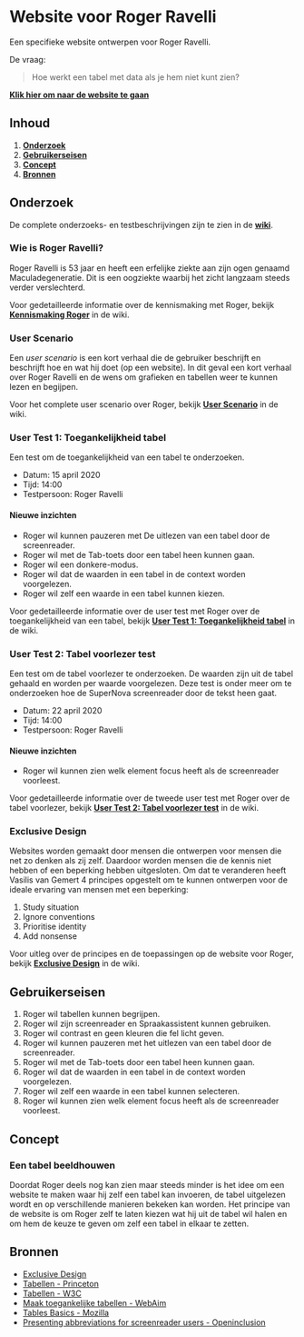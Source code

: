 # Website voor Roger Ravelli

Een specifieke website ontwerpen voor Roger Ravelli.

De vraag:

> Hoe werkt een tabel met data als je hem niet kunt zien?

[**Klik hier om naar de website te gaan**](https://qiubee.github.io/web-design/)

## Inhoud

1. [**Onderzoek**](#onderzoek)
2. [**Gebruikerseisen**](#gebruikerseisen)
3. [**Concept**](#concept)
4. [**Bronnen**](#bronnen)

## Onderzoek

De complete onderzoeks- en testbeschrijvingen zijn te zien in de [**wiki**](https://github.com/qiubee/web-design/wiki).

### Wie is Roger Ravelli?

Roger Ravelli is 53 jaar en heeft een erfelijke ziekte aan zijn ogen genaamd Maculadegeneratie. Dit is een oogziekte waarbij het zicht langzaam steeds verder verslechterd.

Voor gedetailleerde informatie over de kennismaking met Roger, bekijk [**Kennismaking Roger**](https://github.com/qiubee/web-design/wiki/Kennismaking-Roger) in de wiki.

### User Scenario

Een *user scenario* is een kort verhaal die de gebruiker beschrijft en beschrijft hoe en wat hij doet (op een website). In dit geval een kort verhaal over Roger Ravelli en de wens om grafieken en tabellen weer te kunnen lezen en begijpen.

Voor het complete user scenario over Roger, bekijk [**User Scenario**](https://github.com/qiubee/web-design/wiki/User-Scenario) in de wiki.

### User Test 1: Toegankelijkheid tabel

Een test om de toegankelijkheid van een tabel te onderzoeken.

* Datum: 15 april 2020
* Tijd: 14:00
* Testpersoon: Roger Ravelli

#### Nieuwe inzichten

* Roger wil kunnen pauzeren met De uitlezen van een tabel door de screenreader.
* Roger wil met de Tab-toets door een tabel heen kunnen gaan.
* Roger wil een donkere-modus.
* Roger wil dat de waarden in een tabel in de context worden voorgelezen.
* Roger wil zelf een waarde in een tabel kunnen kiezen.

Voor gedetailleerde informatie over de user test met Roger over de toegankelijkheid van een tabel, bekijk [**User Test 1: Toegankelijkheid tabel**](https://github.com/qiubee/web-design/wiki/User-Test-1:-Toegankelijkheid-tabel) in de wiki.

### User Test 2: Tabel voorlezer test

Een test om de tabel voorlezer te onderzoeken. De waarden zijn uit de tabel gehaald en worden per waarde voorgelezen. Deze test is onder meer om te onderzoeken hoe de SuperNova screenreader door de tekst heen gaat.

* Datum: 22 april 2020
* Tijd: 14:00
* Testpersoon: Roger Ravelli

#### Nieuwe inzichten

* Roger wil kunnen zien welk element focus heeft als de screenreader voorleest.

Voor gedetailleerde informatie over de tweede user test met Roger over de tabel voorlezer, bekijk [**User Test 2: Tabel voorlezer test**](https://github.com/qiubee/web-design/wiki/User-Test-2:-Tabel-voorlezer-test) in de wiki.

### Exclusive Design

Websites worden gemaakt door mensen die ontwerpen voor mensen die net zo denken als zij zelf. Daardoor worden mensen die de kennis niet hebben of een beperking hebben uitgesloten. Om dat te veranderen heeft Vasilis van Gemert 4 principes opgestelt om te kunnen ontwerpen voor de ideale ervaring van mensen met een beperking:

1. Study situation
2. Ignore conventions
3. Prioritise identity
4. Add nonsense

Voor uitleg over de principes en de toepassingen op de website voor Roger, bekijk [**Exclusive Design**](https://github.com/qiubee/web-design/wiki/Exlusive-Design) in de wiki.

## Gebruikerseisen

1. Roger wil tabellen kunnen begrijpen.
2. Roger wil zijn screenreader en Spraakassistent kunnen gebruiken.
3. Roger wil contrast en geen kleuren die fel licht geven.
4. Roger wil kunnen pauzeren met het uitlezen van een tabel door de screenreader.
5. Roger wil met de Tab-toets door een tabel heen kunnen gaan.
6. Roger wil dat de waarden in een tabel in de context worden voorgelezen.
7. Roger wil zelf een waarde in een tabel kunnen selecteren.
8. Roger wil kunnen zien welk element focus heeft als de screenreader voorleest.

## Concept

### Een tabel beeldhouwen

Doordat Roger deels nog kan zien maar steeds minder is het idee om een website te maken waar hij zelf een tabel kan invoeren, de tabel uitgelezen wordt en op verschillende manieren bekeken kan worden. Het principe van de website is om Roger zelf te laten kiezen wat hij uit de tabel wil halen en om hem de keuze te geven om zelf een tabel in elkaar te zetten.

## Bronnen

* [Exclusive Design](https://exclusive-design.vasilis.nl/)
* [Tabellen - Princeton](https://accessibility.princeton.edu/resources/drupal-checklist/tables)
* [Tabellen - W3C](https://www.w3.org/WAI/tutorials/tables/)
* [Maak toegankelijke tabellen - WebAim](https://webaim.org/techniques/tables/data)
* [Tables Basics - Mozilla](https://developer.mozilla.org/en-US/docs/Learn/HTML/Tables/Basics)
* [Presenting abbreviations for screenreader users - Openinclusion](https://openinclusion.com/blog/presenting-abbreviations-acronyms-for-screen-reader-users/)